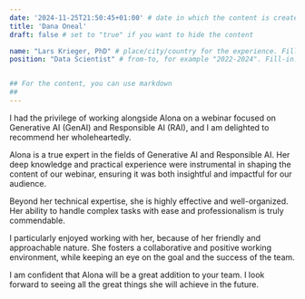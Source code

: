 ```yaml
---
date: '2024-11-25T21:50:45+01:00' # date in which the content is created - defaults to "today"
title: 'Dana Oneal'
draft: false # set to "true" if you want to hide the content

name: "Lars Krieger, PhD" # place/city/country for the experience. Fill-in.
position: "Data Scientist" # from-to, for example "2022-2024". Fill-in.


## For the content, you can use markdown
##
---
```


I had the privilege of working alongside Alona on a webinar focused on Generative AI (GenAI) and Responsible AI (RAI), and I am delighted to recommend her wholeheartedly.

Alona is a true expert in the fields of Generative AI and Responsible AI. Her deep knowledge and practical experience were instrumental in shaping the content of our webinar, ensuring it was both insightful and impactful for our audience.

Beyond her technical expertise, she is highly effective and well-organized. Her ability to handle complex tasks with ease and professionalism is truly commendable.

I particularly enjoyed working with her, because of her friendly and approachable nature. She fosters a collaborative and positive working environment, while keeping an eye on the goal and the success of the team.

I am confident that Alona will be a great addition to your team. I look forward to seeing all the great things she will achieve in the future.
